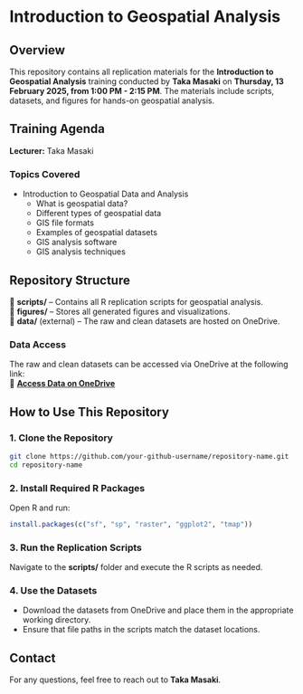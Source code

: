 # **Introduction to Geospatial Analysis**  

## **Overview**  
This repository contains all replication materials for the **Introduction to Geospatial Analysis** training conducted by **Taka Masaki** on **Thursday, 13 February 2025, from 1:00 PM - 2:15 PM**. The materials include scripts, datasets, and figures for hands-on geospatial analysis.  

## **Training Agenda**  

**Lecturer:** Taka Masaki  

### **Topics Covered**  
- Introduction to Geospatial Data and Analysis  
  - What is geospatial data?  
  - Different types of geospatial data  
  - GIS file formats  
  - Examples of geospatial datasets  
  - GIS analysis software  
  - GIS analysis techniques  

## **Repository Structure**  

📂 **scripts/** – Contains all R replication scripts for geospatial analysis.  
📂 **figures/** – Stores all generated figures and visualizations.  
📂 **data/** (external) – The raw and clean datasets are hosted on OneDrive.  

### **Data Access**  
The raw and clean datasets can be accessed via OneDrive at the following link:  
🔗 **[Access Data on OneDrive](https://asiandevbank-my.sharepoint.com/:f:/g/personal/tmasaki_adb_org/EsnOzJDHHPRLqrMdMM0tlAoBALVpAxowUPD7Sdi_pkk4ig?e=26FebT)**  

## **How to Use This Repository**  

### **1. Clone the Repository**  
```bash  
git clone https://github.com/your-github-username/repository-name.git  
cd repository-name  
```

### **2. Install Required R Packages**  
Open R and run:  
```r  
install.packages(c("sf", "sp", "raster", "ggplot2", "tmap"))  
```

### **3. Run the Replication Scripts**  
Navigate to the **scripts/** folder and execute the R scripts as needed.  

### **4. Use the Datasets**  
- Download the datasets from OneDrive and place them in the appropriate working directory.  
- Ensure that file paths in the scripts match the dataset locations.  

## **Contact**  
For any questions, feel free to reach out to **Taka Masaki**.  
